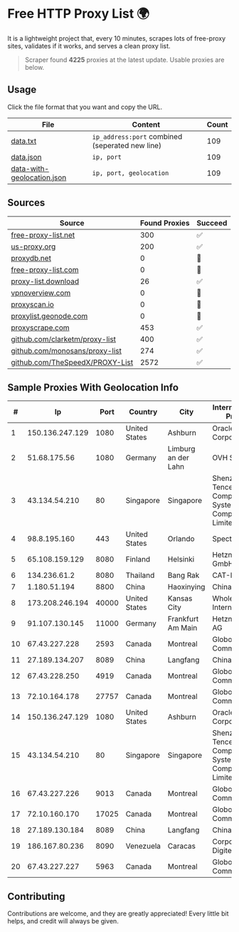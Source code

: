 
# Free HTTP Proxy List 🌍

It is a lightweight project that, every 10 minutes, scrapes lots of free-proxy sites, validates if it works, and serves a clean proxy list.


> Scraper found **4225** proxies at the latest update. Usable proxies are below.

## Usage

Click the file format that you want and copy the URL.


|File|Content|Count|
|----|-------|-----|
|[data.txt](https://raw.githubusercontent.com/themiralay/Proxy-List-World/master/data.txt)|`ip_address:port` combined (seperated new line)|109|
|[data.json](https://raw.githubusercontent.com/themiralay/Proxy-List-World/master/data.json)|`ip, port`|109|
|[data-with-geolocation.json](https://raw.githubusercontent.com/themiralay/Proxy-List-World/master/data-with-geolocation.json)|`ip, port, geolocation`|109|

## Sources

|Source|Found Proxies|Succeed|
|------|-------------|-------|
|[free-proxy-list.net](https://free-proxy-list.net)|300|✅|
|[us-proxy.org](https://www.us-proxy.org)|200|✅|
|[proxydb.net](http://proxydb.net)|0|🚫|
|[free-proxy-list.com](https://free-proxy-list.com/?page=&port=&type%5B%5D=http&type%5B%5D=https&up_time=0&search=Search)|0|🚫|
|[proxy-list.download](https://www.proxy-list.download/HTTP)|26|✅|
|[vpnoverview.com](https://vpnoverview.com/privacy/anonymous-browsing/free-proxy-servers)|0|🚫|
|[proxyscan.io](https://www.proxyscan.io)|0|🚫|
|[proxylist.geonode.com](https://proxylist.geonode.com/api/proxy-list?limit=300&page=1&sort_by=lastChecked&sort_type=desc&protocols=http,https)|0|🚫|
|[proxyscrape.com](https://api.proxyscrape.com/v2/?request=displayproxies&protocol=http&timeout=10000&country=all&ssl=all&anonymity=all)|453|✅|
|[github.com/clarketm/proxy-list](https://raw.githubusercontent.com/clarketm/proxy-list/master/proxy-list-raw.txt)|400|✅|
|[github.com/monosans/proxy-list](https://raw.githubusercontent.com/monosans/proxy-list/main/proxies/http.txt)|274|✅|
|[github.com/TheSpeedX/PROXY-List](https://raw.githubusercontent.com/TheSpeedX/PROXY-List/master/http.txt)|2572|✅|


## Sample Proxies With Geolocation Info

|#|Ip|Port|Country|City|Internet Service Provider|
|-|--|----|-------|----|-------------------------|
|1|150.136.247.129|1080|United States|Ashburn|Oracle Corporation|
|2|51.68.175.56|1080|Germany|Limburg an der Lahn|OVH SAS|
|3|43.134.54.210|80|Singapore|Singapore|Shenzhen Tencent Computer Systems Company Limited|
|4|98.8.195.160|443|United States|Orlando|Spectrum|
|5|65.108.159.129|8080|Finland|Helsinki|Hetzner Online GmbH|
|6|134.236.61.2|8080|Thailand|Bang Rak|CAT-BB|
|7|1.180.51.194|8800|China|Haoxinying|Chinanet|
|8|173.208.246.194|40000|United States|Kansas City|WholeSale Internet|
|9|91.107.130.145|11000|Germany|Frankfurt Am Main|Hetzner Online AG|
|10|67.43.227.228|2593|Canada|Montreal|GloboTech Communications|
|11|27.189.134.207|8089|China|Langfang|Chinanet|
|12|67.43.228.250|4919|Canada|Montreal|GloboTech Communications|
|13|72.10.164.178|27757|Canada|Montreal|GloboTech Communications|
|14|150.136.247.129|1080|United States|Ashburn|Oracle Corporation|
|15|43.134.54.210|80|Singapore|Singapore|Shenzhen Tencent Computer Systems Company Limited|
|16|67.43.227.226|9013|Canada|Montreal|GloboTech Communications|
|17|72.10.160.170|17025|Canada|Montreal|GloboTech Communications|
|18|27.189.130.184|8089|China|Langfang|Chinanet|
|19|186.167.80.236|8090|Venezuela|Caracas|Corporacion Digitel C.A|
|20|67.43.227.227|5963|Canada|Montreal|GloboTech Communications|



## Contributing

Contributions are welcome, and they are greatly appreciated! Every
little bit helps, and credit will always be given.

